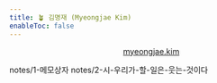 ```yaml
---
title: 🪴 김명재 (Myeongjae Kim)
enableToc: false
---
```


<p style="text-align:center">
<a href="https://myeongjae.kim">myeongjae.kim</a>
</p>

notes/1-메모상자
notes/2-시-우리가-할-일은-웃는-것이다
